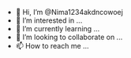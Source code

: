 - 👋 Hi, I’m @Nima1234akdncowoej
- 👀 I’m interested in ...
- 🌱 I’m currently learning ...
- 💞️ I’m looking to collaborate on ...
- 📫 How to reach me ...

<!---
Nima1234akdncowoej/Nima1234akdncowoej is a ✨ special ✨ repository because its `README.md` (this file) appears on your GitHub profile.
You can click the Preview link to take a look at your changes.
--->
